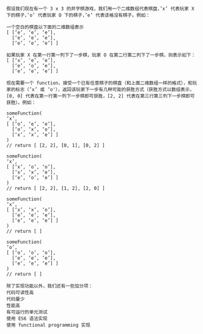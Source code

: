 	假设我们现在有一个 3 x 3 的井字棋游戏，我们用一个二维数组代表棋盘，’x’ 代表玩家 X 下的棋子，’o’ 代表玩家 O 下的棋子，’e’ 代表该格没有棋子。例如：
	
	一个空白的棋盘以下面的二维数组表示
	[ [‘e’, ‘e’, ‘e’],
	  [‘e’, ‘e’, ‘e’],
	  [‘e’, ‘e’, ‘e’] ]
	
	如果玩家 X 在第一行第一列下了一步棋，玩家 O 在第二行第二列下了一步棋，则表示如下：
	[ [‘x’, ‘e’, ‘e’],
	  [‘e’, ‘o’, ‘e’],
	  [‘e’, ‘e’, ‘e’] ]
	
	现在需要一个 function，接受一个已有任意棋子的棋盘（和上面二维数组一样的格式），和玩家的标志（’x’ 或 ‘o'），返回该玩家下一步有几种可能的获胜方式（获胜方式以数组表示，[0, 0] 代表在第一行第一列下一步棋即可获胜，[2, 2] 代表在第三行第三列下一步棋即可获胜）。例如：
	
	someFunction(
	‘x’,
	[ [‘o’, ‘e’, ‘e’],
	  [‘o’, ‘x’, ‘o’],
	  [‘x’, ‘x’, ‘e’] ]
	)
	// return [ [2, 2], [0, 1], [0, 2] ]
	
	someFunction(
	‘x’,
	[ [‘x’, ‘o’, ‘o’],
	  [‘x’, ‘x’, ‘e’],
	  [‘e’, ‘o’, ‘e’] ]
	)
	// return [ [2, 2], [1, 2], [2, 0] ]
	
	someFunction(
	‘x’,
	[ [‘x’, ‘x’, ‘o’],
	  [‘e’, ‘e’, ‘e’],
	  [‘e’, ‘e’, ‘e’] ]
	)
	// return [ ]
	
	someFunction(
	‘o’,
	[ [‘o’, ‘o’, ‘o’],
	  [‘e’, ‘e’, ‘e’],
	  [‘e’, ‘e’, ‘e’] ]
	)
	// return [ ]
	
	除了实现功能以外，我们还有一些加分项：
	代码可读性高
	代码量少
	性能高
	有可运行的单元测试
	使用 ES6 语法实现
	使用 functional programming 实现